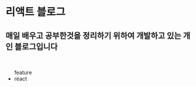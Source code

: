 <h1>리액트 블로그</h1>

<h2>매일 배우고 공부한것을 정리하기 위하여 개발하고 있는 개인 블로그입니다</h2>
<br/>

<div>
  <ul>
    feature
     <li>react</li>
  </ul>  
</div>

    
